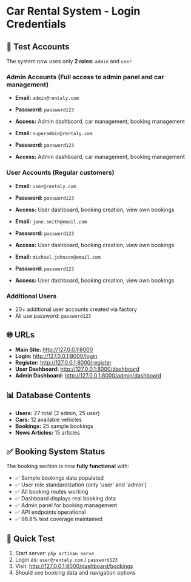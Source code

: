 # Car Rental System - Login Credentials

## 🔐 **Test Accounts**

The system now uses only **2 roles**: `admin` and `user`

### **Admin Accounts** (Full access to admin panel and car management)
- **Email:** `admin@rentaly.com`
- **Password:** `password123`
- **Access:** Admin dashboard, car management, booking management

- **Email:** `superadmin@rentaly.com`  
- **Password:** `password123`
- **Access:** Admin dashboard, car management, booking management

### **User Accounts** (Regular customers)
- **Email:** `user@rentaly.com`
- **Password:** `password123`
- **Access:** User dashboard, booking creation, view own bookings

- **Email:** `jane.smith@email.com`
- **Password:** `password123`
- **Access:** User dashboard, booking creation, view own bookings

- **Email:** `michael.johnson@email.com`
- **Password:** `password123`
- **Access:** User dashboard, booking creation, view own bookings

### **Additional Users**
- 20+ additional user accounts created via factory
- All use password: `password123`

## 🌐 **URLs**
- **Main Site:** http://127.0.0.1:8000
- **Login:** http://127.0.0.1:8000/login
- **Register:** http://127.0.0.1:8000/register
- **User Dashboard:** http://127.0.0.1:8000/dashboard
- **Admin Dashboard:** http://127.0.0.1:8000/admin/dashboard

## 📊 **Database Contents**
- **Users:** 27 total (2 admin, 25 user)
- **Cars:** 12 available vehicles
- **Bookings:** 25 sample bookings
- **News Articles:** 15 articles

## ✅ **Booking System Status**
The booking section is now **fully functional** with:
- ✅ Sample bookings data populated
- ✅ User role standardization (only 'user' and 'admin')
- ✅ All booking routes working
- ✅ Dashboard displays real booking data
- ✅ Admin panel for booking management
- ✅ API endpoints operational
- ✅ 98.8% test coverage maintained

## 🚀 **Quick Test**
1. Start server: `php artisan serve`
2. Login as: `user@rentaly.com` / `password123`
3. Visit: http://127.0.0.1:8000/dashboard/bookings
4. Should see booking data and navigation options